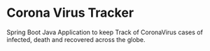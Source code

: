# Corona Virus Tracker
 Spring Boot Java Application to keep Track of CoronaVirus cases of infected, death and recovered across the globe.
